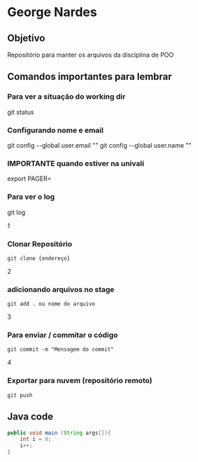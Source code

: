 # George Nardes

## Objetivo
Repositório para manter os arquivos da disciplina de POO

## Comandos importantes para lembrar

### Para ver a situação do working dir
git status

### Configurando nome e email
git config --global user.email ""
git config --global user.name ""

### IMPORTANTE quando estiver na univali
export PAGER=

### Para ver o log
git log

1
### Clonar Repositório
```
git clone {endereço}
```
2
### adicionando arquivos no stage
```
git add . ou nome do arquivo
```
3
### Para enviar / commitar o código
```
git commit -m "Mensagem do commit"
```
4
### Exportar para nuvem (repositório remoto)
```
git push
```
## Java code
```java
public void main (String args[]){
	int i = 0;
	i++;
}



